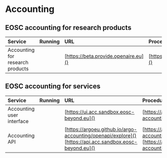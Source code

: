 # Accounting
## EOSC accounting for research products
| Service                         | Running | URL                                          | Procedures                                                                                                                                                                           | Owner  |
|:--------------------------------|:--------|:---------------------------------------------|:-------------------------------------------------------------------------------------------------------------------------------------------------------------------------------------|:-------|
| Accounting for research products |         | [https://beta.provide.openaire.eu]() | [https://wiki.eoscfuture.eu/display/PUBLIC/4.+Research+Products+Accounting%3A+Architecture+and+Interoperability+Guidelines]() | OpenAIRE |

## EOSC accounting for services
| Service                         | Running | URL                                          | Procedures                                                                                                                                                                           | Owner  |
|:--------------------------------|:--------|:---------------------------------------------|:-------------------------------------------------------------------------------------------------------------------------------------------------------------------------------------|:-------|
| Accounting user interface |         | [https://ui.acc.sandbox.eosc-beyond.eu]() | [https://argoeu.github.io/argo-accounting]() | GRNET |
| Accounting API |     | [https://argoeu.github.io/argo-accounting/openapi/explore]() <br> [https://api.acc.sandbox.eosc-beyond.eu]() | [https://argoeu.github.io/argo-accounting/openapi/explore]() <br> [https://argoeu.github.io/argo-accounting]() | GRNET |
